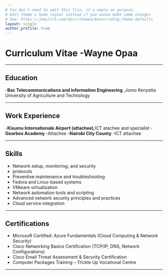 ```yaml
---
# You don't need to edit this file, it's empty on purpose.
# Edit theme's home layout instead if you wanna make some changes
# See: https://jekyllrb.com/docs/themes/#overriding-theme-defaults
layout: single
author_profile: true
---
```


# Curriculum Vitae -Wayne Opaa


---

## Education
-**Bsc Telecommunications and information Engineering** ,Jomo Kenyatta University of Agriculture and Technology
    

---

## Work Experience 
-**Kisumu Internationale Airport (attachee)**,ICT atachee and specialist
-**Gearbox Academy** -Attachee
-**Nairobi City County** -ICT attachee

---
## Skills
- Network setup, monitoring, and security
- protocols
- Preventive maintenance and troubleshooting
- Fedora and Linux-based systems
- VMware virtualization
- Network automation tools and scripting
- Advanced network security principles and practices
- Cloud service integration
---

## Certifications
- Microsoft Certified: Azure Fundamentals (Cloud Computing & Network Security) 
- Cisco Networking Basics Certification (TCP/IP, DNS, Network Configurations) 
- Cisco Email Threat Assessment & Security Certification 
- Computer Packages Training – Trickle Up Vocational Centre

-------
